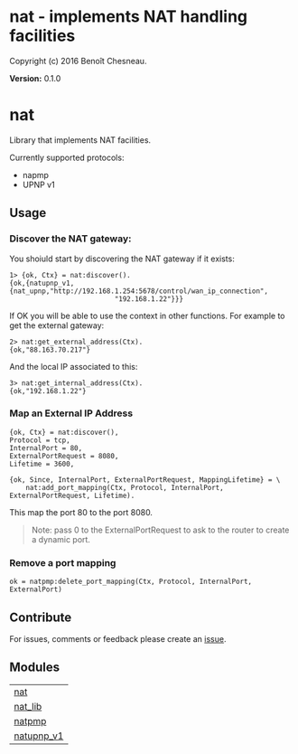 

# nat -  implements NAT handling facilities #

Copyright (c) 2016 Benoît Chesneau.

__Version:__ 0.1.0

# nat

Library that implements NAT facilities.

Currently supported protocols:
- napmp
- UPNP v1

## Usage

### Discover the NAT gateway:

You shoiuld start by discovering the NAT gateway if it exists:

```
1> {ok, Ctx} = nat:discover().
{ok,{natupnp_v1,{nat_upnp,"http://192.168.1.254:5678/control/wan_ip_connection",
                          "192.168.1.22"}}}
```

If OK you will be able to use the context in other functions. For example to get 
the external gateway:

```
2> nat:get_external_address(Ctx).
{ok,"88.163.70.217"}
```

And the local IP associated to this:

```
3> nat:get_internal_address(Ctx).
{ok,"192.168.1.22"}
```

### Map an External IP Address

```
{ok, Ctx} = nat:discover(),
Protocol = tcp,
InternalPort = 80,
ExternalPortRequest = 8080,
Lifetime = 3600,

{ok, Since, InternalPort, ExternalPortRequest, MappingLifetime} = \
    nat:add_port_mapping(Ctx, Protocol, InternalPort, ExternalPortRequest, Lifetime).
```

This map the port 80 to the port 8080.

> Note: pass 0 to the ExternalPortRequest to ask to the router to create a dynamic port.

### Remove a port mapping

```
ok = natpmp:delete_port_mapping(Ctx, Protocol, InternalPort, ExternalPort)
```

## Contribute

For issues, comments or feedback please create an [issue](https://github.com/benoitc/erlang-nat/issues).


## Modules ##


<table width="100%" border="0" summary="list of modules">
<tr><td><a href="nat.md" class="module">nat</a></td></tr>
<tr><td><a href="nat_lib.md" class="module">nat_lib</a></td></tr>
<tr><td><a href="natpmp.md" class="module">natpmp</a></td></tr>
<tr><td><a href="natupnp_v1.md" class="module">natupnp_v1</a></td></tr></table>

